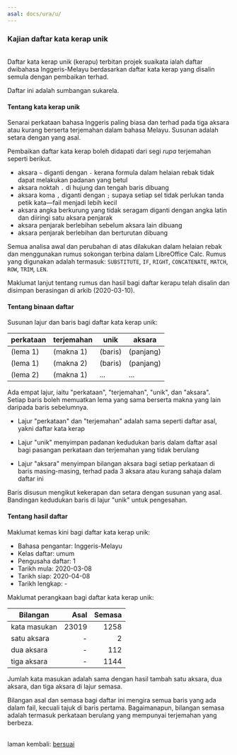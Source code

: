 ```yaml
---
asal: docs/ura/u/
---
```


### Kajian daftar kata kerap unik

&nbsp;  
Daftar kata kerap unik (kerapu) terbitan projek suaikata
ialah daftar dwibahasa Inggeris-Melayu berdasarkan daftar
kata kerap yang disalin semula dengan pembaikan terhad.

Daftar ini adalah sumbangan sukarela.

#### Tentang kata kerap unik

Senarai perkataan bahasa Inggeris paling biasa dan terhad
pada tiga aksara atau kurang berserta terjemahan dalam
bahasa Melayu. Susunan adalah setara dengan yang asal.

Pembaikan daftar kata kerap boleh didapati dari segi *rupa*
terjemahan seperti berikut.

- aksara `~` diganti dengan `-` kerana formula dalam helaian
rebak tidak dapat melakukan padanan yang betul
- aksara noktah `.` di hujung dan tengah baris dibuang
- aksara koma `,` diganti dengan `;` supaya setiap sel tidak
perlukan tanda petik kata&mdash;fail menjadi lebih kecil
- aksara angka berkurung yang tidak seragam diganti dengan
angka latin dan diiringi satu aksara penjarak
- aksara penjarak berlebihan sebelum aksara lain dibuang
- aksara penjarak berlebihan dan berturutan dibuang

Semua analisa awal dan perubahan di atas dilakukan dalam
helaian rebak dan menggunakan rumus sokongan terbina dalam
LibreOffice Calc. Rumus yang digunakan adalah termasuk:
`SUBSTITUTE`, `IF`, `RIGHT`, `CONCATENATE`, `MATCH`, `ROW`,
`TRIM`, `LEN`.

Maklumat lanjut tentang rumus dan hasil bagi daftar kerapu
telah disalin dan disimpan berasingan di arkib (2020-03-10).

#### Tentang binaan daftar

Susunan lajur dan baris bagi daftar kata kerap unik:

| perkataan  | terjemahan | unik    | aksara    |
| ---------- | ---------- | ------- | --------- |
| (lema 1)   | (makna 1)  | (baris) | (panjang) |
| (lema 1)   | (makna 2)  | (baris) | (panjang) |
| (lema 2)   | (makna 1)  | ...     | ...       |

Ada empat lajur, iaitu "perkataan", "terjemahan", "unik",
dan "aksara". Setiap baris boleh memuatkan lema yang sama
berserta makna yang lain daripada baris sebelumnya.

- Lajur "perkataan" dan "terjemahan" adalah sama seperti
daftar asal, yakni daftar kata kerap

- Lajur "unik" menyimpan padanan kedudukan baris dalam
daftar asal bagi pasangan perkataan dan terjemahan yang
tidak berulang

- Lajur "aksara" menyimpan bilangan aksara bagi setiap
perkataan di baris masing-masing, terhad pada 3 aksara
atau kurang sahaja dalam daftar ini

Baris disusun mengikut kekerapan dan setara dengan susunan
yang asal. Bandingan kedudukan baris di lajur "unik" untuk
pengesahan.

#### Tentang hasil daftar

Maklumat kemas kini bagi daftar kata kerap unik:

- Bahasa pengantar: Inggeris-Melayu
- Kelas daftar: umum
- Pengusaha daftar: 1
- Tarikh mula: 2020-03-08
- Tarikh siap: 2020-04-08
- Tarikh lengkap: -

Maklumat perangkaan bagi daftar kata kerap unik:

| Bilangan     | Asal    | Semasa  |
| ------------ | -------:| -------:|
| kata masukan | 23019   | 1258    |
| satu aksara  | -       | 2       |
| dua aksara   | -       | 112     |
| tiga aksara  | -       | 1144    |

Jumlah kata masukan adalah sama dengan hasil tambah satu
aksara, dua aksara, dan tiga aksara di lajur semasa.

Bilangan asal dan semasa bagi daftar ini mengira semua
baris yang ada dalam fail, kecuali tajuk di baris pertama.
Bagaimanapun, bilangan semasa adalah termasuk perkataan
berulang yang mempunyai terjemahan yang berbeza.

&nbsp;  
laman kembali: [bersuai][0]

  [0]: ../../bersuai.md
